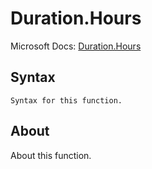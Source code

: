 ---
---

# Duration.Hours

Microsoft Docs: [Duration.Hours](https://docs.microsoft.com/en-us/powerquery-m/duration-hours)

## Syntax

```
Syntax for this function.
```

## About

About this function.

